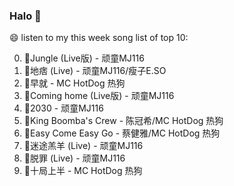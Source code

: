 

### Halo 👋

😄 listen to my this week song list of top 10:

0. 🌈Jungle (Live版) - 顽童MJ116
1. 🌈地痞 (Live) - 顽童MJ116/瘦子E.SO
2. 🌈早就 - MC HotDog 热狗
3. 🌈Coming home (Live版) - 顽童MJ116
4. 🌈2030 - 顽童MJ116
5. 🌈King Boomba's Crew - 陈冠希/MC HotDog 热狗
6. 🌈Easy Come Easy Go - 蔡健雅/MC HotDog 热狗
7. 🌈迷途羔羊 (Live) - 顽童MJ116
8. 🌈脱罪 (Live) - 顽童MJ116
9. 🌈十局上半 - MC HotDog 热狗

